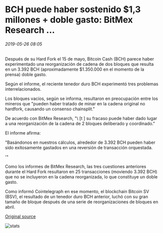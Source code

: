 # BCH puede haber sostenido $1,3 millones + doble gasto: BitMex Research ...

###### 2019-05-26 08:05

Después de su Hard Fork el 15 de mayo, Bitcoin Cash (BCH) parece haber experimentado una reorganización de cadena de dos bloques que resulta en un 3.392 BCH (aproximadamente $1.350.000 en el momento de la prensa) doble gasto.

Según el informe, el reciente tenedor duro BCH experimentó tres problemas interrelacionados.

Los bloques vacíos, según se informa, resultaron en preocupación entre los mineros que "pueden haber tratado de minar en la cadena original no hardfork, causando un consenso chainsplit."

De acuerdo con BitMex Research, "\ [t \] su fracaso puede haber dado lugar a una reorganización de la cadena de 2 bloques deliberado y coordinado."

El informe afirma:

"Basándonos en nuestros cálculos, alrededor de 3.392 BCH pueden haber sido exitosamente gastados en una reversión de transacción orquestada.

'"

Como los informes de BitMex Research, las tres cuestiones anteriores durante el Hard Fork resultaron en 25 transacciones (moviendo 3.392 BCH) que no se incluyeron en la cadena reorganizada, lo que constituye un doble gasto.

Como informó Cointelegraph en ese momento, el blockchain Bitcoin SV (BSV), el resultado de un tenedor duro BCH anterior, luchó con su gran tamaño de bloque después de una serie de reorganizaciones de bloques en abril.

[Original source](https://cointelegraph.com/news/bch-may-have-sustained-13-million-double-spend-bitmex-research)

![stats](https://c.statcounter.com/11760860/0/a89fa40b/1/ "stats")